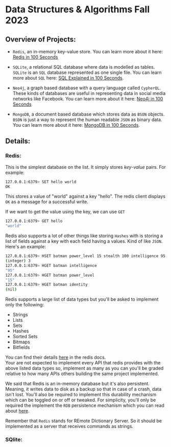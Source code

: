 # Data Structures & Algorithms Fall 2023

## Overview of Projects:

- `Redis`, an in-memory key-value store. You can learn more about it here: [Redis in 100 Seconds](https://www.youtube.com/watch?v=G1rOthIU-uo)

- `SQLite`, a relational SQL database where data is modelled as tables. `SQLite` is an `SQL` database represented as one single file. You can learn more about `SQL` here: [SQL Explained in 100 Seconds](https://www.youtube.com/watch?v=zsjvFFKOm3c).
- `Neo4j`, a graph based database with a query language called `CypherQL`. These kinds of databases are useful in representing data in social media networks like Facebook. You can learn more about it here: [Neo4j in 100 Seconds](https://www.youtube.com/watch?v=T6L9EoBy8Zk)
- `MongoDB`, a document based database which stores data as `BSON` objects. `BSON` is just a way to represent the human readable `JSON` as binary data. You can learn more about it here: [MongoDB in 100 Seconds](https://www.youtube.com/watch?v=-bt_y4Loofg).



## Details:

### Redis:
This is the simplest database on the list. It simply stores *key-value* pairs. For example:
```bash
127.0.0.1:6379> SET hello world
OK
```
This stores a value of "world" against a key "hello". The redis client displays `OK` as a message for a successful write.

If we want to get the value using the key, we can use `GET`

```bash
127.0.0.1:6379> GET hello
"world"
```
Redis also supports a lot of other things like storing `Hashes` with is storing a list of fields against a key with each field having a values. Kind of like `JSON`. Here's an example:
```bash
127.0.0.1:6379> HSET batman power_level 15 stealth 100 intelligence 95
(integer) 3
127.0.0.1:6379> HGET batman intelligence
"95"
127.0.0.1:6379> HGET batman power_level
"15"
127.0.0.1:6379> HGET batman identity
(nil)
```
Redis supports a large list of data types but you'll be asked to implement only the following:

- Strings
- Lists
- Sets
- Hashes
- Sorted Sets
- Bitmaps
- Bitfields

You can find their details [here](https://redis.io/docs/data-types/) in the redis docs. <br>
Your are not expected to implement every API that redis provides with the above listed data types so, implement as many as you can you'll be graded relative to how many APIs others building the same project implemented.

We said that Redis is an in-memory database but it's also persistent. Meaning, it writes data to disk as a backup so that in case of a crash, data isn't lost. You'll also be required to implement this durability mechanism which can be toggled on or off or tweaked. For simplicity, you'll only be required the implement the `RDB` persistence mechanism which you can read about [here](https://redis.io/docs/management/persistence/).

Remember that `Redis` stands for REmote DIctionary Server. So it should be implemented as a server that receives commands as strings.


### SQlite:
